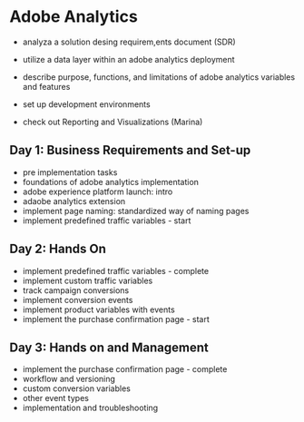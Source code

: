 # Adobe Analytics
- analyza a solution desing requirem,ents document (SDR)
- utilize a data layer within an adobe analytics deployment
- describe purpose, functions, and limitations of adobe analytics variables and features
- set up development environments

- check out Reporting and Visualizations (Marina)

## Day 1: Business Requirements and Set-up
 - pre implementation tasks
 - foundations of adobe analytics implementation
 - adobe experience platform launch: intro
 - adaobe analytics extension
 - implement page naming: standardized way of naming pages
 - implement predefined traffic variables - start

## Day 2: Hands On
 - implement predefined traffic variables - complete
 - implement custom traffic variables
 - track campaign conversions
 - implement conversion events
 - implement product variables with events
 - implement the purchase confirmation page - start

## Day 3: Hands on and Management
 - implement the purchase confirmation page - complete
 - workflow and versioning
 - custom conversion variables
 - other event types
 - implementation and troubleshooting